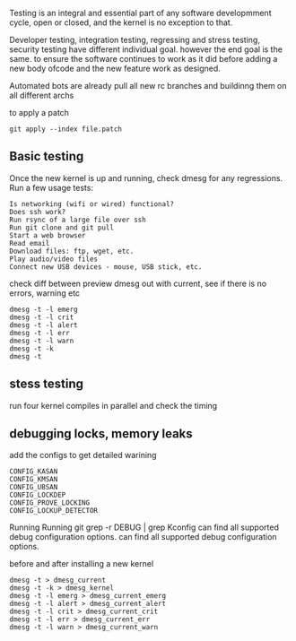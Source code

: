 Testing is an integral and essential part of any software developmment cycle, open or closed, and the kernel is no exception to that.

Developer testing, integration testing, regressing and stress testing, security testing have different individual goal. however the end goal is the same. to ensure the software continues to work as it did before adding a new body ofcode and the new feature work as designed.


Automated bots are already pull all new rc branches and buildinng them on all different archs


to apply a patch

```
git apply --index file.patch
```


## Basic testing

Once the new kernel is up and running, check dmesg for any regressions. Run a few usage tests:

    Is networking (wifi or wired) functional?
    Does ssh work?
    Run rsync of a large file over ssh
    Run git clone and git pull
    Start a web browser
    Read email
    Download files: ftp, wget, etc.
    Play audio/video files
    Connect new USB devices - mouse, USB stick, etc.


check diff between preview dmesg out with current, see if there is no errors, warning etc

```
dmesg -t -l emerg
dmesg -t -l crit
dmesg -t -l alert
dmesg -t -l err
dmesg -t -l warn
dmesg -t -k
dmesg -t
```


## stess testing

run four kernel compiles in parallel and check the timing

## debugging locks, memory leaks

add the configs to get detailed warining 

```
CONFIG_KASAN
CONFIG_KMSAN
CONFIG_UBSAN
CONFIG_LOCKDEP
CONFIG_PROVE_LOCKING
CONFIG_LOCKUP_DETECTOR
```

Running Running git grep -r DEBUG | grep Kconfig can find all supported debug configuration options. can find all supported debug configuration options.

before and after installing a new kernel

```
dmesg -t > dmesg_current
dmesg -t -k > dmesg_kernel
dmesg -t -l emerg > dmesg_current_emerg
dmesg -t -l alert > dmesg_current_alert
dmesg -t -l crit > dmesg_current_crit
dmesg -t -l err > dmesg_current_err
dmesg -t -l warn > dmesg_current_warn
```